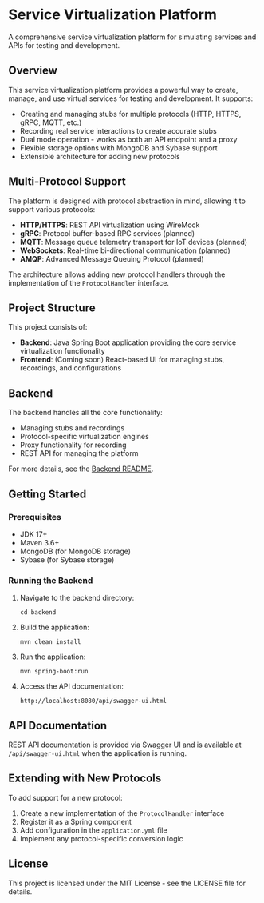# Service Virtualization Platform

A comprehensive service virtualization platform for simulating services and APIs for testing and development.

## Overview

This service virtualization platform provides a powerful way to create, manage, and use virtual services for testing and development. It supports:

- Creating and managing stubs for multiple protocols (HTTP, HTTPS, gRPC, MQTT, etc.)
- Recording real service interactions to create accurate stubs
- Dual mode operation - works as both an API endpoint and a proxy
- Flexible storage options with MongoDB and Sybase support
- Extensible architecture for adding new protocols

## Multi-Protocol Support

The platform is designed with protocol abstraction in mind, allowing it to support various protocols:

- **HTTP/HTTPS**: REST API virtualization using WireMock
- **gRPC**: Protocol buffer-based RPC services (planned)
- **MQTT**: Message queue telemetry transport for IoT devices (planned)
- **WebSockets**: Real-time bi-directional communication (planned)
- **AMQP**: Advanced Message Queuing Protocol (planned)

The architecture allows adding new protocol handlers through the implementation of the `ProtocolHandler` interface.

## Project Structure

This project consists of:

- **Backend**: Java Spring Boot application providing the core service virtualization functionality
- **Frontend**: (Coming soon) React-based UI for managing stubs, recordings, and configurations

## Backend

The backend handles all the core functionality:

- Managing stubs and recordings
- Protocol-specific virtualization engines
- Proxy functionality for recording
- REST API for managing the platform

For more details, see the [Backend README](backend/README.md).

## Getting Started

### Prerequisites

- JDK 17+
- Maven 3.6+
- MongoDB (for MongoDB storage)
- Sybase (for Sybase storage)

### Running the Backend

1. Navigate to the backend directory:
   ```
   cd backend
   ```

2. Build the application:
   ```
   mvn clean install
   ```

3. Run the application:
   ```
   mvn spring-boot:run
   ```

4. Access the API documentation:
   ```
   http://localhost:8080/api/swagger-ui.html
   ```

## API Documentation

REST API documentation is provided via Swagger UI and is available at `/api/swagger-ui.html` when the application is running.

## Extending with New Protocols

To add support for a new protocol:

1. Create a new implementation of the `ProtocolHandler` interface
2. Register it as a Spring component
3. Add configuration in the `application.yml` file
4. Implement any protocol-specific conversion logic

## License

This project is licensed under the MIT License - see the LICENSE file for details. 